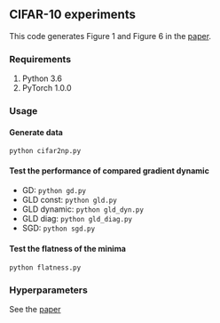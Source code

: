 ## CIFAR-10 experiments

This code generates Figure 1 and Figure 6 in the [paper](https://arxiv.org/abs/1803.00195).

### Requirements
1. Python 3.6
2. PyTorch 1.0.0

### Usage
#### Generate data
`python cifar2np.py`

#### Test the performance of compared gradient dynamic
- GD: `python gd.py`
- GLD const: `python gld.py`
- GLD dynamic: `python gld_dyn.py`
- GLD diag: `python gld_diag.py`
- SGD: `python sgd.py`

#### Test the flatness of the minima
`python flatness.py`

### Hyperparameters
See the [paper](https://arxiv.org/abs/1803.00195)